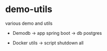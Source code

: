 # demo-utils
various demo and utils


- Demodb
	-> app spring boot
	-> db postgres

- Docker utils
	-> script shutdown all